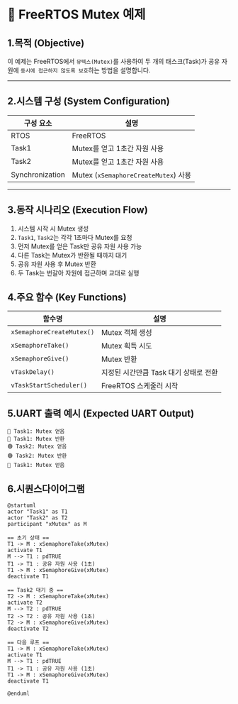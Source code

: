 # 🔐 FreeRTOS Mutex 예제

## 1.목적 (Objective)

이 예제는 FreeRTOS에서 `뮤텍스(Mutex)`를 사용하여 두 개의 태스크(Task)가 공유 자원에 `동시에 접근하지 않도록 보호`하는 방법을 설명합니다.

---

## 2.시스템 구성 (System Configuration)

| 구성 요소        | 설명                                |
|-----------------|-------------------------------------|
| RTOS            | FreeRTOS                           |
| Task1           | Mutex를 얻고 1초간 자원 사용       |
| Task2           | Mutex를 얻고 1초간 자원 사용       |
| Synchronization | Mutex (`xSemaphoreCreateMutex`) 사용 |

---

## 3.동작 시나리오 (Execution Flow)

1. 시스템 시작 시 Mutex 생성
2. `Task1`, `Task2`는 각각 1초마다 Mutex를 요청
3. 먼저 Mutex를 얻은 Task만 공유 자원 사용 가능
4. 다른 Task는 Mutex가 반환될 때까지 대기
5. 공유 자원 사용 후 Mutex 반환
6. 두 Task는 번갈아 자원에 접근하며 교대로 실행



## 4.주요 함수 (Key Functions)

| 함수명              | 설명                                 |
|--------------------|--------------------------------------|
| `xSemaphoreCreateMutex()` | Mutex 객체 생성                    |
| `xSemaphoreTake()`       | Mutex 획득 시도                    |
| `xSemaphoreGive()`       | Mutex 반환                         |
| `vTaskDelay()`           | 지정된 시간만큼 Task 대기 상태로 전환 |
| `vTaskStartScheduler()`  | FreeRTOS 스케줄러 시작             |



## 5.UART 출력 예시 (Expected UART Output)
```
🔵 Task1: Mutex 얻음
🔵 Task1: Mutex 반환
🟢 Task2: Mutex 얻음
🟢 Task2: Mutex 반환
🔵 Task1: Mutex 얻음
```

## 6.시퀀스다이어그램
```plantuml
@startuml
actor "Task1" as T1
actor "Task2" as T2
participant "xMutex" as M

== 초기 상태 ==
T1 -> M : xSemaphoreTake(xMutex)
activate T1
M --> T1 : pdTRUE
T1 -> T1 : 공유 자원 사용 (1초)
T1 -> M : xSemaphoreGive(xMutex)
deactivate T1

== Task2 대기 중 ==
T2 -> M : xSemaphoreTake(xMutex)
activate T2
M --> T2 : pdTRUE
T2 -> T2 : 공유 자원 사용 (1초)
T2 -> M : xSemaphoreGive(xMutex)
deactivate T2

== 다음 루프 ==
T1 -> M : xSemaphoreTake(xMutex)
activate T1
M --> T1 : pdTRUE
T1 -> T1 : 공유 자원 사용 (1초)
T1 -> M : xSemaphoreGive(xMutex)
deactivate T1

@enduml

```